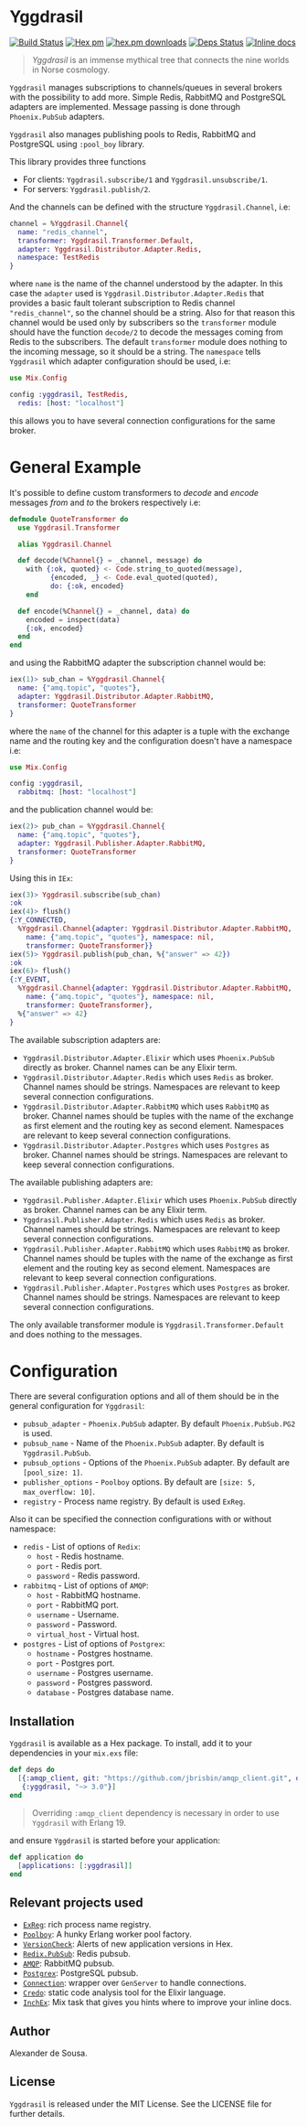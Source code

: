 # Yggdrasil

[![Build Status](https://travis-ci.org/gmtprime/yggdrasil.svg?branch=master)](https://travis-ci.org/gmtprime/yggdrasil) [![Hex pm](http://img.shields.io/hexpm/v/yggdrasil.svg?style=flat)](https://hex.pm/packages/yggdrasil) [![hex.pm downloads](https://img.shields.io/hexpm/dt/yggdrasil.svg?style=flat)](https://hex.pm/packages/yggdrasil) [![Deps Status](https://beta.hexfaktor.org/badge/all/github/gmtprime/yggdrasil.svg)](https://beta.hexfaktor.org/github/gmtprime/yggdrasil) [![Inline docs](http://inch-ci.org/github/gmtprime/yggdrasil.svg?branch=master)](http://inch-ci.org/github/gmtprime/yggdrasil)


> *Yggdrasil* is an immense mythical tree that connects the nine worlds in
> Norse cosmology.

`Yggdrasil` manages subscriptions to channels/queues in several brokers with
the possibility to add more. Simple Redis, RabbitMQ and PostgreSQL adapters
are implemented. Message passing is done through `Phoenix.PubSub` adapters.

`Yggdrasil` also manages publishing pools to Redis, RabbitMQ and PostgreSQL
using `:pool_boy` library.

This library provides three functions

  * For clients: `Yggdrasil.subscribe/1` and `Yggdrasil.unsubscribe/1`.
  * For servers: `Yggdrasil.publish/2`.

And the channels can be defined with the structure `Yggdrasil.Channel`, i.e:

```elixir
channel = %Yggdrasil.Channel{
  name: "redis_channel",
  transformer: Yggdrasil.Transformer.Default,
  adapter: Yggdrasil.Distributor.Adapter.Redis,
  namespace: TestRedis
}
```

where `name` is the name of the channel understood by the adapter. In this
case the `adapter` used is `Yggdrasil.Distributor.Adapter.Redis` that
provides a basic fault tolerant subscription to Redis channel
`"redis_channel"`, so the channel should be a string. Also for that reason
this channel would be used only by subscribers so the `transformer` module
should have the function `decode/2` to decode the messages coming from Redis
to the subscribers. The default `transformer` module does nothing to the
incoming message, so it should be a string. The `namespace` tells `Yggdrasil`
which adapter configuration should be used, i.e:

```elixir
use Mix.Config

config :yggdrasil, TestRedis,
  redis: [host: "localhost"]
```

this allows you to have several connection configurations for the same
broker.

# General Example

It's possible to define custom transformers to _decode_ and _encode_ messages
_from_ and _to_ the brokers respectively i.e:

```elixir
defmodule QuoteTransformer do
  use Yggdrasil.Transformer

  alias Yggdrasil.Channel

  def decode(%Channel{} = _channel, message) do
    with {:ok, quoted} <- Code.string_to_quoted(message),
          {encoded, _} <- Code.eval_quoted(quoted),
          do: {:ok, encoded}
    end

  def encode(%Channel{} = _channel, data) do
    encoded = inspect(data)
    {:ok, encoded}
  end
end
```

and using the RabbitMQ adapter the subscription channel would be:

```elixir
iex(1)> sub_chan = %Yggdrasil.Channel{
  name: {"amq.topic", "quotes"},
  adapter: Yggdrasil.Distributor.Adapter.RabbitMQ,
  transformer: QuoteTransformer
}
```
where the `name` of the channel for this adapter is a tuple with the
exchange name and the routing key and the configuration doesn't have a
namespace i.e:

```elixir
use Mix.Config

config :yggdrasil,
  rabbitmq: [host: "localhost"]
```

and the publication channel would be:

```elixir
iex(2)> pub_chan = %Yggdrasil.Channel{
  name: {"amq.topic", "quotes"},
  adapter: Yggdrasil.Publisher.Adapter.RabbitMQ,
  transformer: QuoteTransformer
}
```

Using this in `IEx`:

```elixir
iex(3)> Yggdrasil.subscribe(sub_chan)
:ok
iex(4)> flush()
{:Y_CONNECTED,
  %Yggdrasil.Channel{adapter: Yggdrasil.Distributor.Adapter.RabbitMQ,
    name: {"amq.topic", "quotes"}, namespace: nil,
    transformer: QuoteTransformer}}
iex(5)> Yggdrasil.publish(pub_chan, %{"answer" => 42})
:ok
iex(6)> flush()
{:Y_EVENT,
  %Yggdrasil.Channel{adapter: Yggdrasil.Distributor.Adapter.RabbitMQ,
    name: {"amq.topic", "quotes"}, namespace: nil,
    transformer: QuoteTransformer},
  %{"answer" => 42}
}
```

The available subscription adapters are:

  * `Yggdrasil.Distributor.Adapter.Elixir` which uses `Phoenix.PubSub`
  directly as broker. Channel names can be any Elixir term.
  * `Yggdrasil.Distributor.Adapter.Redis` which uses `Redis` as broker.
  Channel names should be strings. Namespaces are relevant to keep several
  connection configurations.
  * `Yggdrasil.Distributor.Adapter.RabbitMQ` which uses `RabbitMQ` as broker.
  Channel names should be tuples with the name of the exchange as first
  element and the routing key as second element. Namespaces are relevant to
  keep several connection configurations.
  * `Yggdrasil.Distributor.Adapter.Postgres` which uses `Postgres` as broker.
  Channel names should be strings. Namespaces are relevant to keep several
  connection configurations.

The available publishing adapters are:

  * `Yggdrasil.Publisher.Adapter.Elixir` which uses `Phoenix.PubSub`
  directly as broker. Channel names can be any Elixir term.
  * `Yggdrasil.Publisher.Adapter.Redis` which uses `Redis` as broker.
  Channel names should be strings. Namespaces are relevant to keep several
  connection configurations.
  * `Yggdrasil.Publisher.Adapter.RabbitMQ` which uses `RabbitMQ` as broker.
  Channel names should be tuples with the name of the exchange as first
  element and the routing key as second element. Namespaces are relevant to
  keep several connection configurations.
  * `Yggdrasil.Publisher.Adapter.Postgres` which uses `Postgres` as broker.
  Channel names should be strings. Namespaces are relevant to keep several
  connection configurations.

The only available transformer module is `Yggdrasil.Transformer.Default` and
does nothing to the messages.

# Configuration

There are several configuration options and all of them should be in the
general configuration for `Yggdrasil`:

  * `pubsub_adapter` - `Phoenix.PubSub` adapter. By default
  `Phoenix.PubSub.PG2` is used.
  * `pubsub_name` - Name of the `Phoenix.PubSub` adapter. By default is
  `Yggdrasil.PubSub`.
  * `pubsub_options` - Options of the `Phoenix.PubSub` adapter. By default
  are `[pool_size: 1]`.
  * `publisher_options` - `Poolboy` options. By default are
  `[size: 5, max_overflow: 10]`.
  * `registry` - Process name registry. By default is used `ExReg`.

Also it can be specified the connection configurations with or without
namespace:

  * `redis` - List of options of `Redix`:
    + `host` - Redis hostname.
    + `port` - Redis port.
    + `password` - Redis password.
  * `rabbitmq` - List of options of `AMQP`:
    + `host` - RabbitMQ hostname.
    + `port` - RabbitMQ port.
    + `username` - Username.
    + `password` - Password.
    + `virtual_host` - Virtual host.
  * `postgres` - List of options of `Postgrex`:
    + `hostname` - Postgres hostname.
    + `port` - Postgres port.
    + `username` - Postgres username.
    + `password` - Postgres password.
    + `database` - Postgres database name.

## Installation

`Yggdrasil` is available as a Hex package. To install, add it to your
dependencies in your `mix.exs` file:

```elixir
def deps do
  [{:amqp_client, git: "https://github.com/jbrisbin/amqp_client.git", override: true},
   {:yggdrasil, "~> 3.0"}]
end
```

> Overriding `:amqp_client` dependency is necessary in order to use `Yggdrasil`
> with Erlang 19.

and ensure `Yggdrasil` is started before your application:

```elixir
def application do
  [applications: [:yggdrasil]]
end

```
## Relevant projects used

  * [`ExReg`](https://github.com/gmtprime/exreg): rich process name registry.
  * [`Poolboy`](https://github.com/devinus/poolboy): A hunky Erlang worker pool
  factory.
  * [`VersionCheck`](https://github.com/gmtprime/version_check): Alerts of new
  application versions in Hex.
  * [`Redix.PubSub`](https://github.com/whatyouhide/redix_pubsub): Redis pubsub.
  * [`AMQP`](https://github.com/pma/amqp): RabbitMQ pubsub.
  * [`Postgrex`](https://github.com/elixir-ecto/postgrex): PostgreSQL pubsub.
  * [`Connection`](https://github.com/fishcakez/connection): wrapper over
  `GenServer` to handle connections.
  * [`Credo`](https://github.com/rrrene/credo): static code analysis tool for
  the Elixir language.
  * [`InchEx`](https://github.com/rrrene/inch_ex): Mix task that gives you
  hints where to improve your inline docs.

## Author

Alexander de Sousa.

## License

`Yggdrasil` is released under the MIT License. See the LICENSE file for further
details.
